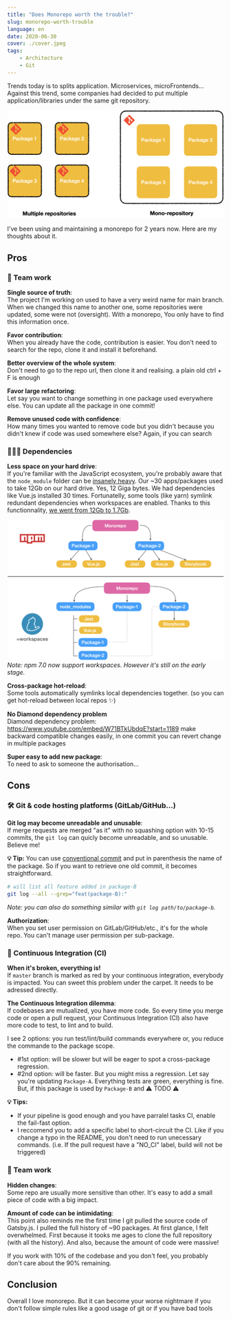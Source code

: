 ```yaml
---
title: "Does Monorepo worth the trouble?"
slug: monorepo-worth-trouble
language: en
date: 2020-06-30
cover: ./cover.jpeg
tags: 
    - Architecture
    - Git
---
```



Trends today is to splits application. Microservices, microFrontends...
Against this trend, some companies had decided to put multiple application/libraries under the same git repository.

![mono vs. multiple repository](./mono-vs-multi.png)

I've been using and maintaining a monorepo for 2 years now. Here are my thoughts about it.


## Pros

### 🤝 Team work

**Single source of truth**:  
The project I'm working on used to have a very weird name for main branch. When we changed this name to another one, some repositories were updated, some were not (oversight). With a monorepo, You only have to find this information once.

**Favor contribution**:  
When you already have the code, contribution is easier. You don't need to search for the repo, clone it and install it beforehand.


**Better overview of the whole system**:  
Don't need to go to the repo url, then clone it and realising.
a plain old ctrl + F is enough

**Favor large refactoring**:  
Let say you want to change something in one package used everywhere else. You can update all the package in one commit!

**Remove unused code with confidence**:  
How many times you wanted to remove code but you didn't because you didn't knew if code was used somewhere else? Again, if you can search 


### 👨‍👩‍👧 Dependencies

**Less space on your hard drive**:  
If you're familiar with the JavaScript ecosystem, you're probably aware that the `node_module` folder can be [insanely heavy](https://www.reddit.com/r/ProgrammerHumor/comments/6s0wov/heaviest_objects_in_the_universe/). Our ~30 apps/packages used to take 12Gb on our hard drive. Yes, 12 Giga bytes. We had dependencies like Vue.js installed 30 times. Fortunatelly, some tools (like yarn) symlink redundant dependencies when workspaces are enabled. Thanks to this functionnality, [we went from 12Gb to 1.7Gb](https://twitter.com/_maxpou/status/1263426573379739651).

![dependency-management](./dependency-management.png)
_Note: npm 7.0 now support workspaces. However it's still on the early stage._

**Cross-package hot-reload**:  
Some tools automatically symlinks local dependencies together. (so you can get hot-reload between local repos ✨)

**No Diamond dependency problem**  
Diamond dependency problem: https://www.youtube.com/embed/W71BTkUbdqE?start=1189
make backward compatible changes easily, in one commit you can revert change in multiple packages

**Super easy to add new package**:  
To need to ask to someone the authorisation...

## Cons

### 🛠 Git & code hosting platforms (GitLab/GitHub...)

**Git log may become unreadable and unusable**:  
If merge requests are merged "as it" with no squashing option with 10-15 commits, the `git log` can quicly become unreadable, and so unusable. Believe me!

**💡 Tip:** You can use [conventional commit](git-conventional-commits) and put in parenthesis the name of the package. So if you want to retrieve one old commit, it becomes straightforward.
```bash
# will list all feature added in package-B
git log --all --grep="feat(package-B):"
```

_Note: you can also do something similar with `git log path/to/package-b`._

**Authorization**:  
When you set user permission on GitLab/GitHub/etc., it's for the whole repo. You can't manage user permission per sub-package.

### 🤖 Continuous Integration (CI)

**When it's broken, everything is!**  
If `master` branch is marked as red by your continuous integration, everybody is impacted. You can sweet this problem under the carpet. It needs to be adressed directly.

**The Continuous Integration dilemma**:  
If codebases are mutualized, you have more code. So every time you merge code or open a pull request, your Continuous Integration (CI) also have more code to test, to lint and to build.

I see 2 options: you run test/lint/build commands everywhere or, you reduce the commande to the package scope.
* #1st option: will be slower but will be eager to spot a cross-package regression.
* #2nd option: will be faster. But you might miss a regression. Let say you're updating `Package-A`. Everything tests are green, everything is fine. But, if this package is used by `Package-B` and ⚠️ TODO ⚠️ 

**💡 Tips:** 
  * If your pipeline is good enough and you have parralel tasks CI, enable the fail-fast option.
  * I reccomend you to add a specific label to short-circuit the CI. Like if you change a typo in the README, you don't need to run unecessary commands. (i.e. If the pull request have a "NO_CI" label, build will not be triggered)


### 🤝 Team work

**Hidden changes**:  
Some repo are usually more sensitive than other. It's easy to add a small piece of code with a big impact.


**Amount of code can be intimidating**:  
This point also reminds me the first time I git pulled the source code of Gatsby.js. I pulled the full history of ~90 packages. At first glance, I felt overwhelmed. First because it tooks me ages to clone the full repository (with all the history).
And also, because the amount of code were massive!

If you work with 10% of the codebase and you don't feel, you probably don't care about the 90% remaining.


<!-- ### Tooling

I couldn't close this article without mentioning small issues I have with my IDE.
Most of them are not designed for monorepos. And if you want to debug something, you might have to tweak the tool config to explicitly say where is the binary. -->



## Conclusion

Overall I love monorepo. But it can become your worse nightmare if you don't follow simple rules like a good usage of git or if you have bad tools
